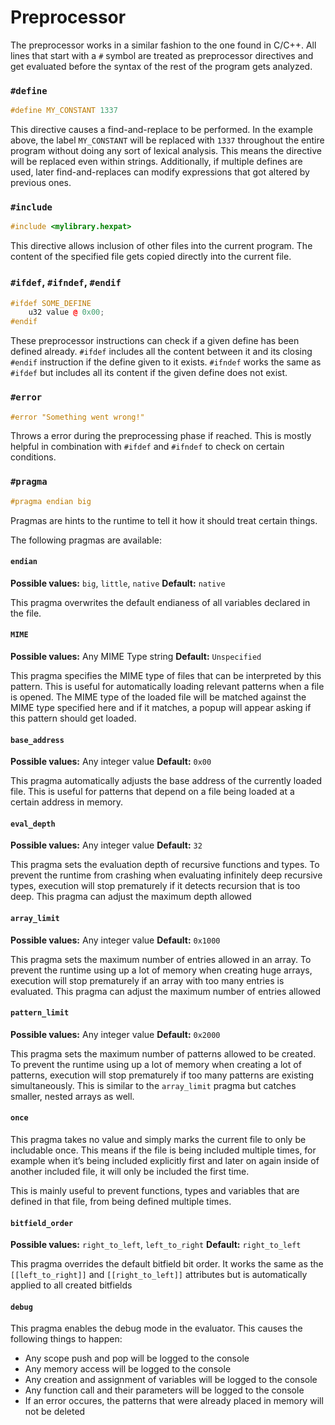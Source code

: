# Preprocessor

The preprocessor works in a similar fashion to the one found in C/C++. All lines that start with a `#` symbol are treated as preprocessor directives and get evaluated before the syntax of the rest of the program gets analyzed.

### `#define`

```cpp
#define MY_CONSTANT 1337
```

This directive causes a find-and-replace to be performed. In the example above, the label `MY_CONSTANT` will be replaced with `1337` throughout the entire program without doing any sort of lexical analysis. This means the directive will be replaced even within strings. Additionally, if multiple defines are used, later find-and-replaces can modify expressions that got altered by previous ones.

### `#include`

```cpp
#include <mylibrary.hexpat>
```

This directive allows inclusion of other files into the current program. The content of the specified file gets copied directly into the current file.

### `#ifdef`, `#ifndef`, `#endif`

```cpp
#ifdef SOME_DEFINE
    u32 value @ 0x00;
#endif
```

These preprocessor instructions can check if a given define has been defined already. `#ifdef` includes all the content between it and its closing `#endif` instruction if the define given to it exists. `#ifndef` works the same as `#ifdef` but includes all its content if the given define does not exist.

### `#error`

```cpp
#error "Something went wrong!"
```

Throws a error during the preprocessing phase if reached. This is mostly helpful in combination with `#ifdef` and `#ifndef` to check on certain conditions.

### `#pragma`

```cpp
#pragma endian big
```

Pragmas are hints to the runtime to tell it how it should treat certain things.

The following pragmas are available:

#### `endian`

**Possible values:** `big`, `little`, `native` **Default:** `native`

This pragma overwrites the default endianess of all variables declared in the file.

#### `MIME`

**Possible values:** Any MIME Type string **Default:** `Unspecified`

This pragma specifies the MIME type of files that can be interpreted by this pattern. This is useful for automatically loading relevant patterns when a file is opened. The MIME type of the loaded file will be matched against the MIME type specified here and if it matches, a popup will appear asking if this pattern should get loaded.

#### `base_address`

**Possible values:** Any integer value **Default:** `0x00`

This pragma automatically adjusts the base address of the currently loaded file. This is useful for patterns that depend on a file being loaded at a certain address in memory.

#### `eval_depth`

**Possible values:** Any integer value **Default:** `32`

This pragma sets the evaluation depth of recursive functions and types. To prevent the runtime from crashing when evaluating infinitely deep recursive types, execution will stop prematurely if it detects recursion that is too deep. This pragma can adjust the maximum depth allowed

#### `array_limit`

**Possible values:** Any integer value **Default:** `0x1000`

This pragma sets the maximum number of entries allowed in an array. To prevent the runtime using up a lot of memory when creating huge arrays, execution will stop prematurely if an array with too many entries is evaluated. This pragma can adjust the maximum number of entries allowed

#### `pattern_limit`

**Possible values:** Any integer value **Default:** `0x2000`

This pragma sets the maximum number of patterns allowed to be created. To prevent the runtime using up a lot of memory when creating a lot of patterns, execution will stop prematurely if too many patterns are existing simultaneously. This is similar to the `array_limit` pragma but catches smaller, nested arrays as well.

#### `once`

This pragma takes no value and simply marks the current file to only be includable once. This means if the file is being included multiple times, for example when it’s being included explicitly first and later on again inside of another included file, it will only be included the first time.

This is mainly useful to prevent functions, types and variables that are defined in that file, from being defined multiple times.

#### `bitfield_order`

**Possible values:** `right_to_left`, `left_to_right` **Default:** `right_to_left`

This pragma overrides the default bitfield bit order. It works the same as the `[[left_to_right]]` and `[[right_to_left]]` attributes but is automatically applied to all created bitfields

#### `debug`

This pragma enables the debug mode in the evaluator. This causes the following things to happen:

* Any scope push and pop will be logged to the console
* Any memory access will be logged to the console
* Any creation and assignment of variables will be logged to the console
* Any function call and their parameters will be logged to the console
* If an error occures, the patterns that were already placed in memory will not be deleted
